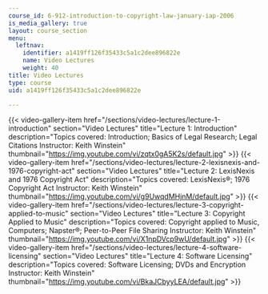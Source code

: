 ```yaml
---
course_id: 6-912-introduction-to-copyright-law-january-iap-2006
is_media_gallery: true
layout: course_section
menu:
  leftnav:
    identifier: a1419ff126f35433c5a1c2dee896822e
    name: Video Lectures
    weight: 40
title: Video Lectures
type: course
uid: a1419ff126f35433c5a1c2dee896822e

---
```

{{< video-gallery-item href="/sections/video-lectures/lecture-1-introduction" section="Video Lectures" title="Lecture 1: Introduction" description="Topics covered: Introduction; Basics of Legal Research; Legal Citations Instructor: Keith Winstein" thumbnail="https://img.youtube.com/vi/zqtx0gA5K2s/default.jpg" >}} {{< video-gallery-item href="/sections/video-lectures/lecture-2-lexisnexis-and-1976-copyright-act" section="Video Lectures" title="Lecture 2: LexisNexis and 1976 Copyright Act" description="Topics covered: LexisNexis®; 1976 Copyright Act Instructor: Keith Winstein" thumbnail="https://img.youtube.com/vi/g9UwqdMHjnM/default.jpg" >}} {{< video-gallery-item href="/sections/video-lectures/lecture-3-copyright-applied-to-music" section="Video Lectures" title="Lecture 3: Copyright Applied to Music" description="Topics covered: Copyright applied to Music, Computers; Napster®; Peer-to-Peer File Sharing Instructor: Keith Winstein" thumbnail="https://img.youtube.com/vi/X1npDVcp9wU/default.jpg" >}} {{< video-gallery-item href="/sections/video-lectures/lecture-4-software-licensing" section="Video Lectures" title="Lecture 4: Software Licensing" description="Topics covered: Software Licensing; DVDs and Encryption Instructor: Keith Winstein" thumbnail="https://img.youtube.com/vi/BkaJCbyyLEA/default.jpg" >}}